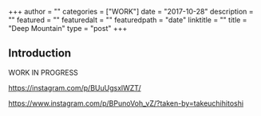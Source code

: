 +++
author = ""
categories = ["WORK"]
date = "2017-10-28"
description = ""
featured = ""
featuredalt = ""
featuredpath = "date"
linktitle = ""
title = "Deep Mountain"
type = "post"
+++

## Introduction

WORK IN PROGRESS

https://instagram.com/p/BUuUgsxlWZT/

https://www.instagram.com/p/BPunoVoh_vZ/?taken-by=takeuchihitoshi
